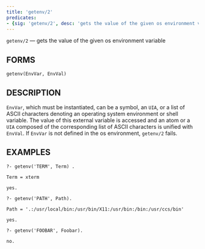 ```yaml
---
title: 'getenv/2'
predicates:
- {sig: 'getenv/2', desc: 'gets the value of the given os environment variable'}
---
```

`getenv/2` — gets the value of the given os environment variable

## FORMS
```
getenv(EnvVar, EnvVal)
```
## DESCRIPTION

`EnvVar`, which must be instantiated, can be a symbol, an `UIA`, or a list of ASCII characters denoting an operating system environment or shell variable. The value of this external variable is accessed and an atom or a `UIA` composed of the corresponding list of ASCII characters is unified with `EnvVal`. If `EnvVar` is not defined in the os environment, `getenv/2` fails.

## EXAMPLES
```
?- getenv('TERM', Term) .

Term = xterm

yes.

?- getenv('PATH', Path).

Path = '.:/usr/local/bin:/usr/bin/X11:/usr/bin:/bin:/usr/ccs/bin'

yes.

?- getenv('FOOBAR', Foobar).

no.
```

